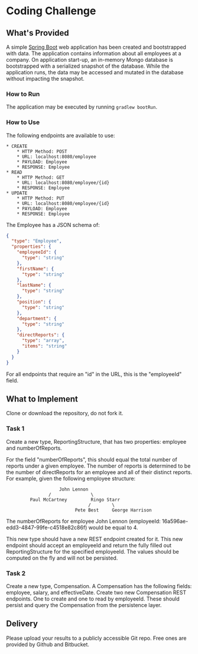 # Coding Challenge

## What's Provided

A simple [Spring Boot](https://projects.spring.io/spring-boot/) web application has been created and bootstrapped
with data. The application contains information about all employees at a company. On application start-up, an in-memory
Mongo database is bootstrapped with a serialized snapshot of the database. While the application runs, the data may be
accessed and mutated in the database without impacting the snapshot.

### How to Run

The application may be executed by running `gradlew bootRun`.

### How to Use

The following endpoints are available to use:

```
* CREATE
    * HTTP Method: POST
    * URL: localhost:8080/employee
    * PAYLOAD: Employee
    * RESPONSE: Employee
* READ
    * HTTP Method: GET
    * URL: localhost:8080/employee/{id}
    * RESPONSE: Employee
* UPDATE
    * HTTP Method: PUT
    * URL: localhost:8080/employee/{id}
    * PAYLOAD: Employee
    * RESPONSE: Employee
```

The Employee has a JSON schema of:

```json
{
  "type": "Employee",
  "properties": {
    "employeeId": {
      "type": "string"
    },
    "firstName": {
      "type": "string"
    },
    "lastName": {
      "type": "string"
    },
    "position": {
      "type": "string"
    },
    "department": {
      "type": "string"
    },
    "directReports": {
      "type": "array",
      "items": "string"
    }
  }
}
```

For all endpoints that require an "id" in the URL, this is the "employeeId" field.

## What to Implement

Clone or download the repository, do not fork it.

### Task 1

Create a new type, ReportingStructure, that has two properties: employee and numberOfReports.

For the field "numberOfReports", this should equal the total number of reports under a given employee. The number of
reports is determined to be the number of directReports for an employee and all of their distinct reports. For example,
given the following employee structure:

```
                    John Lennon
                /               \
         Paul McCartney         Ringo Starr
                               /        \
                          Pete Best     George Harrison
```

The numberOfReports for employee John Lennon (employeeId: 16a596ae-edd3-4847-99fe-c4518e82c86f) would be equal to 4.

This new type should have a new REST endpoint created for it. This new endpoint should accept an employeeId and return
the fully filled out ReportingStructure for the specified employeeId. The values should be computed on the fly and will
not be persisted.

### Task 2

Create a new type, Compensation. A Compensation has the following fields: employee, salary, and effectiveDate. Create
two new Compensation REST endpoints. One to create and one to read by employeeId. These should persist and query the
Compensation from the persistence layer.

## Delivery

Please upload your results to a publicly accessible Git repo. Free ones are provided by Github and Bitbucket.
